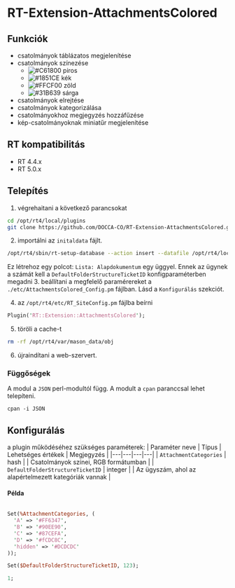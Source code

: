 # RT-Extension-AttachmentsColored

## Funkciók
- csatolmányok táblázatos megjelenítése
- csatolmányok színezése 
  - ![#C61800](https://placehold.it/15/C61800/000000?text=+) piros
  - ![#1851CE](https://placehold.it/15/1851CE/000000?text=+) kék 
  - ![#FFCF00](https://placehold.it/15/FFCF00/000000?text=+) zöld 
  - ![#31B639](https://placehold.it/15/31B639/000000?text=+) sárga
- csatolmányok elrejtése
- csatolmányok kategorizálása
- csatolmányokhoz megjegyzés hozzáfűzése
- kép-csatolmányoknak miniatűr megjelenítése

## RT kompatibilitás
- RT 4.4.x
- RT 5.0.x

## Telepítés
1. végrehaitani a következő parancsokat
````bash
cd /opt/rt4/local/plugins
git clone https://github.com/DOCCA-CO/RT-Extension-AttachmentsColored.git
````

2. importálni az `initaldata` fájlt.
````bash
/opt/rt4/sbin/rt-setup-database --action insert --datafile /opt/rt4/local/plugins/RT-Extension-AttachmentsColored/etc/initialdata
````

Ez létrehoz egy polcot: `Lista: Alapdokumentum` egy üggyel. Ennek az ügynek a számát kell a `DefaultFolderStructureTicketID` konfigparaméterben  megadni
3. beállítani a megfelelő paramérereket a `./etc/AttachmentsColored_Config.pm` fájlban. Lásd a `Konfigurálás` szekciót.

4. az  `/opt/rt4/etc/RT_SiteConfig.pm` fájlba beírni
````perl
Plugin('RT::Extension::AttachmentsColored');
````

5. töröli a cache-t
````bash
rm -rf /opt/rt4/var/mason_data/obj
````

6. újraindítani a web-szervert.

### Függőségek

A modul a `JSON` perl-modultól függ. A modult a `cpan` paranccsal lehet telepíteni.

````cpan
cpan -i JSON
````

## Konfigurálás
a plugin működéséhez szükséges paraméterek:
| Paraméter neve | Típus | Lehetséges értékek | Megjegyzés |
|---|---|---|---|
| `AttachmentCategories` | hash | | Csatolmányok színei, RGB formátumban |
| `DefaultFolderStructureTicketID` | integer | | Az ügyszám, ahol az alapértelmezett kategóriák vannak |

#### Példa
````perl

Set(%AttachmentCategories, (
  'A' => '#FF6347',
  'B' => '#90EE90',
  'C' => '#87CEFA',
  'D' => '#fCDC8C',
  'hidden' => '#DCDCDC'
));

Set($DefaultFolderStructureTicketID, 123);

1;
````

